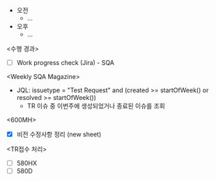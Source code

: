 - 오전
	- ...
- 오후
	- ...

<수행 경과>
- [ ] Work progress check (Jira) - SQA

\<Weekly SQA Magazine>
- JQL: issuetype = "Test Request" and (created >= startOfWeek() or resolved >= startOfWeek())
	- TR 이슈 중 이번주에 생성되었거나 종료된 이슈를 조회

<600MH>
- [x] 비전 수정사항 정리 (new sheet)

<TR접수 처리>
- [ ] 580HX
- [ ] 580D